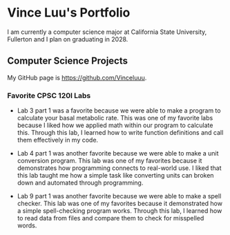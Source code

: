 
# Vince Luu's Portfolio

I am currently a computer science major at California State University, Fullerton and I plan on graduating in 2028.

## Computer Science Projects

My GitHub page is https://github.com/Vinceluuu.

### Favorite CPSC 120l Labs

* Lab 3 part 1 was a favorite because we were able to make a program to calculate your basal metabolic rate. This was one of my favorite labs because I liked how we applied math within our program to calculate this. Through this lab, I learned how to write function definitions and call them effectively in my code.

* Lab 4 part 1 was another favorite because we were able to make a unit conversion program. This lab was one of my favorites because it demonstrates how programming connects to real-world use. I liked that this lab taught me how a simple task like converting units can broken down and automated through programming.

* Lab 9 part 1 was another favorite because we were able to make a spell checker. This lab was one of my favorites because it demonstrated how a simple spell-checking program works. Through this lab, I learned how to read data from files and compare them to check for misspelled words.